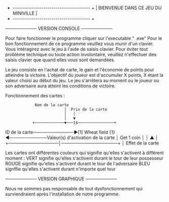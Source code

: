 + -------------------------------------- +
|   BIENVENUE DANS CE JEU DU MINIVILLE   |
+ -------------------------------------- +


────────── VERSION CONSOLE ──────────

Pour faire fonctionner le programme cliquer sur l'executable " .exe"
Pour le bon fonctionnement de ce programme veuillez vous munir d'un clavier.
Vous intéragirez avec le jeu à l'aide de saisis clavier.
Pour éviter tout problème technique ou toute action involontaire, veuillez n'effectuer des saisis clavier que quand elles vous sont demandées.

Le jeu consiste en l'achat de carte, le gain et l'économie de points pour atteindre la victoire.
L'objectif du joueur est d'accumuler X points, X étant la valeur choisi au début du jeu.
Le jeu s'arrêtera au moment ou le joueur ou son adversaire aura atteint les conditions de victoire.

Fonctionnement des cartes :

                 Nom de la carte
                              │  Prix de la carte
                              │   │
                              │   ▼
                +─────────────▼───1$────────────────+
ID de la carte─────────────►[1] Wheat field {1}◄────────────Valeur(s) d'activation de la carte
                │            Get 1 coin             │
                │                ▲                  │
                +────────────────│──────────────────+
                                 │
                         Effet de la carte

Les cartes ont différentes couleurs qui signifie qu'elles s'activent à différent moment :
VERT signifie qu'elles s'activent durant le tour de leur possesseur
ROUGE signifie qu'elles s'activent durant le tour de l'adversaire
BLEU signffie qu'elles s'activent durant n'importe quel tour



────────── VERSION GRAPHIQUE ──────────








Nous ne sommes pas responsable de tout dysfonctionnement qui surviendraient après l'installation de notre programme.

